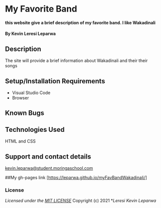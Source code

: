 # My Favorite Band
#### this website give a brief description of my favorite band. I like Wakadinali
#### By **Kevin Leresi Leparwa**
## Description

The site will provide a brief information about Wakadinali and their their songs
## Setup/Installation Requirements
* Visual Studio Code
* Browser

## Known Bugs

## Technologies Used
HTML and CSS 
## Support and contact details
kevin.leparwa@student.moringaschool.com

##My gh-pages link
[https://leparwa.github.io/myFavBandWakadinali/]
### License
*Licensed under the [MIT LICENSE](LICENSE.txt)*
Copyright (c) 2021 **Leresi Kevin Leparwa*
